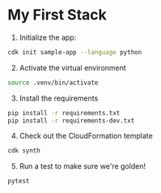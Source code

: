# My First Stack

1. Initialize the app:

```bash
cdk init sample-app --language python
```

2. Activate the virtual environment

```bash
source .venv/bin/activate
```

3. Install the requirements

```bash
pip install -r requirements.txt
pip install -r requirements-dev.txt
```

4. Check out the CloudFormation template

```bash
cdk synth
```

5. Run a test to make sure we're golden!

```bash
pytest
```
